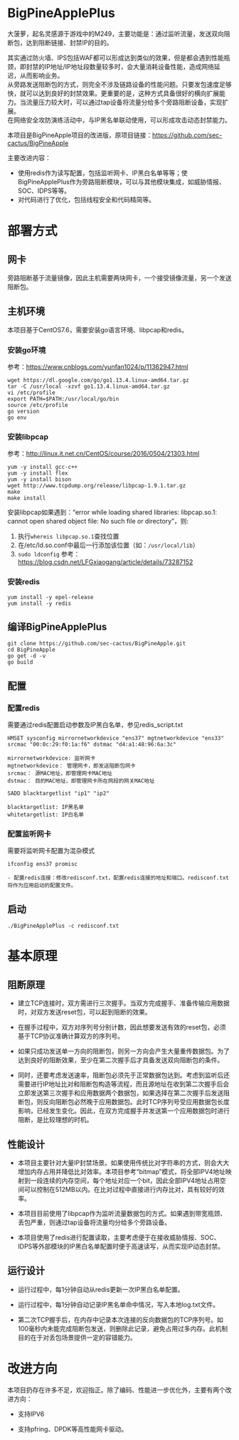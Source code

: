 # BigPineApplePlus
大菠萝，起名灵感源于游戏中的M249，主要功能是：通过监听流量，发送双向阻断包，达到阻断链接、封禁IP的目的。

其实通过防火墙、IPS包括WAF都可以形成达到类似的效果，但是都会遇到性能瓶颈，即封禁的IP地址/IP地址段数量较多时，会大量消耗设备性能，造成网络延迟，从而影响业务。</br>
从旁路发送阻断包的方式，则完全不涉及链路设备的性能问题。只要发包速度足够快，就可以达到良好的封禁效果。更重要的是，这种方式具备很好的横向扩展能力。当流量压力较大时，可以通过tap设备将流量分给多个旁路阻断设备，实现扩展。</br>
在网络安全攻防演练活动中，与IP黑名单联动使用，可以形成攻击动态封禁能力。

本项目是BigPineApple项目的改进版，原项目链接：https://github.com/sec-cactus/BigPineApple

主要改进内容：

* 使用redis作为读写配置，包括监听网卡、IP黑白名单等等；使BigPineApplePlus作为旁路阻断模块，可以与其他模块集成，如威胁情报、SOC、IDPS等等。
* 对代码进行了优化，包括线程安全和代码精简等。

# 部署方式

## 网卡

旁路阻断基于流量镜像，因此主机需要两块网卡，一个接受镜像流量，另一个发送阻断包。

## 主机环境

本项目基于CentOS7.6，需要安装go语言环境、libpcap和redis。

### 安装go环境

参考：https://www.cnblogs.com/yunfan1024/p/11362947.html
    
```
wget https://dl.google.com/go/go1.13.4.linux-amd64.tar.gz
tar -C /usr/local -xzvf go1.13.4.linux-amd64.tar.gz 
vi /etc/profile
export PATH=$PATH:/usr/local/go/bin
source /etc/profile
go version
go env
```

### 安装libpcap

参考：http://linux.it.net.cn/CentOS/course/2016/0504/21303.html
    
```
yum -y install gcc-c++
yum -y install flex 
yum -y install bison
wget http://www.tcpdump.org/release/libpcap-1.9.1.tar.gz
make
make install
```

安装libpcap如果遇到：“error while loading shared libraries: libpcap.so.1: cannot open shared object file: No such file or directory”，则:
1. 执行`whereis libpcap.so.1`查找位置
2. 在/etc/ld.so.conf中最后一行添加该位置（如：`/usr/local/lib`）
3. `sudo ldconfig`
参考：https://blog.csdn.net/LFGxiaogang/article/details/73287152

### 安装redis

```
yum install -y epel-release
yum install -y redis
```

## 编译BigPineApplePlus

```
git clone https://github.com/sec-cactus/BigPineApple.git
cd BigPineApple
go get -d -v
go build
```

## 配置

### 配置redis

需要通过redis配置启动参数及IP黑白名单，参见redis_script.txt

`HMSET sysconfig mirrornetworkdevice "ens37" mgtnetworkdevice "ens33" srcmac "00:0c:29:f0:1a:f6" dstmac "d4:a1:48:96:6a:3c" `

```
mirrornetworkdevice: 监听网卡
mgtnetworkdevice： 管理网卡，即发送阻断包网卡
srcmac： 源MAC地址，即管理网卡MAC地址
dstmac： 目的MAC地址，即管理网卡所在网段的网关MAC地址
```

`SADD blacktargetlist "ip1" "ip2" `

```
blacktargetlist: IP黑名单
whitetargetlist: IP白名单
```

### 配置监听网卡

需要将监听网卡配置为混杂模式

`ifconfig ens37 promisc`

    - 配置redis连接：修改redisconf.txt，配置redis连接的地址和端口。redisconf.txt将作为应用启动的配置文件。

## 启动

`./BigPineApplePlus -c redisconf.txt`

# 基本原理

## 阻断原理

* 建立TCP连接时，双方需进行三次握手。当双方完成握手、准备传输应用数据时，对双方发送reset包，可以起到阻断的效果。

* 在握手过程中，双方对序列号分别计数，因此想要发送有效的reset包，必须基于TCP协议准确计算双方的序列号。

* 如果只成功发送单一方向的阻断包，则另一方向会产生大量重传数据包。为了达到良好的阻断效果，至少在第二次握手后才具备发送双向阻断包的条件。

* 同时，还要考虑发送速率，阻断包必须先于正常数据包达到。考虑到监听后还需要进行IP地址比对和阻断包构造等流程，而且源地址在收到第二次握手后会立即发送第三次握手和应用数据两个数据包，如果选择在第二次握手后发送阻断包，则反向阻断包必然晚于应用数据包。此时TCP序列号受应用数据包长度影响，已经发生变化。因此，在双方完成握手并发送第一个应用数据包时进行阻断，是比较理想的时机。

## 性能设计

* 本项目主要针对大量IP封禁场景。如果使用传统比对字符串的方式，则会大大增加内存占用并降低比对效率。本项目参考“bitmap”模式，将全部IPV4地址映射到一段连续的内存空间，每个地址对应一个bit，因此全部IPV4地址占用空间可以控制在512MB以内。在比对过程中直接进行内存比对，具有较好的效率。

* 本项目目前使用了libpcap作为监听流量数据包的方式。如果遇到带宽瓶颈、丢包严重，则通过tap设备将流量均分给多个旁路设备。

* 本项目使用了redis进行配置读取，主要考虑便于在接收威胁情报、SOC、IDPS等外部模块的IP黑白名单配置时便于高速读写，从而实现IP动态封禁。

## 运行设计

* 运行过程中，每1分钟自动从redis更新一次IP黑白名单配置。

* 运行过程中，每1分钟自动记录IP黑名单命中情况，写入本地log.txt文件。

* 第二次TCP握手后，在内存中记录本次连接的反向数据包的TCP序列号。如100毫秒内未能完成阻断包发送，则删除此记录，避免占用过多内存。此机制目的在于对丢包场景提供一定的容错能力。

# 改进方向

本项目扔存在许多不足，欢迎指正。除了编码、性能进一步优化外，主要有两个改进方向：

* 支持IPV6

* 支持pfring、DPDK等高性能网卡驱动。



